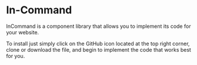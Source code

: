 # In-Command
InCommand is a component library that allows you to implement its code for your website.

To install just simply click on the GitHub icon located at the top right corner, clone or download the file, and begin to implement the code that works best for you.

